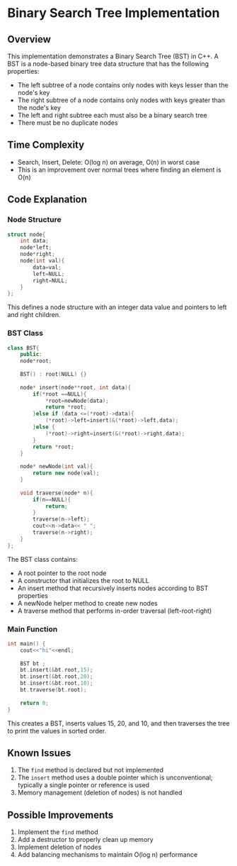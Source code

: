 # Binary Search Tree Implementation

## Overview
This implementation demonstrates a Binary Search Tree (BST) in C++. A BST is a node-based binary tree data structure that has the following properties:
- The left subtree of a node contains only nodes with keys lesser than the node's key
- The right subtree of a node contains only nodes with keys greater than the node's key
- The left and right subtree each must also be a binary search tree
- There must be no duplicate nodes

## Time Complexity
- Search, Insert, Delete: O(log n) on average, O(n) in worst case
- This is an improvement over normal trees where finding an element is O(n)

## Code Explanation

### Node Structure
```cpp
struct node{
    int data;
    node*left;
    node*right;
    node(int val){
        data=val;
        left=NULL;
        right=NULL;
    }
};
```
This defines a node structure with an integer data value and pointers to left and right children.

### BST Class
```cpp
class BST{
    public:
    node*root;
    
    BST() : root(NULL) {}
    
    node* insert(node**root, int data){
        if(*root ==NULL){
            *root=newNode(data);
            return *root;
        }else if (data <=(*root)->data){
            (*root)->left=insert(&(*root)->left,data);
        }else {
            (*root)->right=insert(&(*root)->right,data);
        }
        return *root;
    }
    
    node* newNode(int val){
        return new node(val);
    }
    
    void traverse(node* n){
        if(n==NULL){
            return;
        }
        traverse(n->left);
        cout<<n->data<< " ";
        traverse(n->right);
    }
};
```

The BST class contains:
- A root pointer to the root node
- A constructor that initializes the root to NULL
- An insert method that recursively inserts nodes according to BST properties
- A newNode helper method to create new nodes
- A traverse method that performs in-order traversal (left-root-right)

### Main Function
```cpp
int main() {
    cout<<"hi"<<endl;
    
    BST bt ;
    bt.insert(&bt.root,15);
    bt.insert(&bt.root,20);
    bt.insert(&bt.root,10);
    bt.traverse(bt.root);
    
    return 0;
}
```

This creates a BST, inserts values 15, 20, and 10, and then traverses the tree to print the values in sorted order.

## Known Issues
1. The `find` method is declared but not implemented
2. The `insert` method uses a double pointer which is unconventional; typically a single pointer or reference is used
3. Memory management (deletion of nodes) is not handled

## Possible Improvements
1. Implement the `find` method
2. Add a destructor to properly clean up memory
3. Implement deletion of nodes
4. Add balancing mechanisms to maintain O(log n) performance